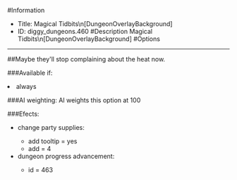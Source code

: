 #Information
 - Title: Magical Tidbits\n[DungeonOverlayBackground]
 - ID: diggy_dungeons.460
#Description
Magical Tidbits\n[DungeonOverlayBackground]
#Options

___
##Maybe they'll stop complaining about the heat now.

###Available if:
<li>always</li>

###AI weighting:
AI weights this option at 100


###Efects:<ul><li>change party supplies:</li><ul><li>add tooltip = yes</li><li>add = 4</li></ul><li>dungeon progress advancement:</li><ul><li>id = 463</li></ul></ul>
